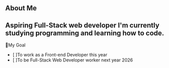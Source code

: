 ## About Me
Aspiring Full-Stack web developer
I'm currently studying programming and learning how to code.
-----------------------------------------------------------
📌My Goal
- [ ]To work as a Front-end Developer this year
- [ ]To be Full-Stack Web Developer worker next year 2026
